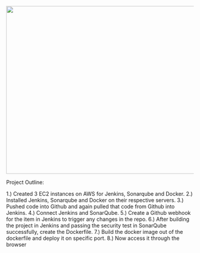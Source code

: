 <img align="center" width="1000"
 height="450" src="https://media.giphy.com/media/v1.Y2lkPTc5MGI3NjExd2k4dHVvY2JianZzcWZpcWt2YTEzaWFoamR4bTFxczdpMGUxeGtibiZlcD12MV9pbnRlcm5hbF9naWZfYnlfaWQmY3Q9Zw/wpn03KfK3SB2f2JMTL/giphy.gif"/>

Project Outline:

1.) Created 3 EC2 instances on AWS for Jenkins, Sonarqube and Docker. 
2.) Installed Jenkins, Sonarqube and Docker on their respective servers. 
3.) Pushed code into Github and again pulled that code from Github into Jenkins.
4.) Connect Jenkins and SonarQube.
5.) Create a Github webhook for the item in Jenkins to trigger any changes in the repo.
6.) After building the project in Jenkins and passing the security test in SonarQube successfully, create the Dockerfile.
7.) Build the docker image out of the dockerfile and deploy it on specific port.
8.) Now access it through the browser
